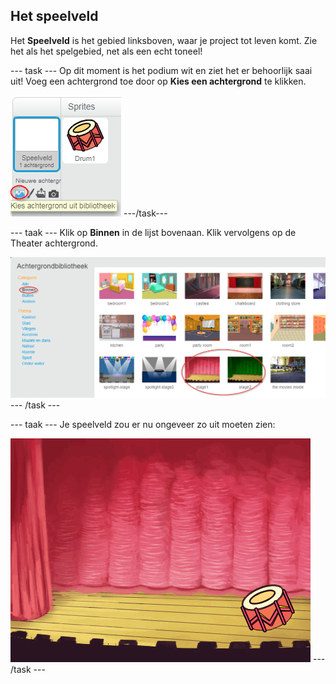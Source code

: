## Het speelveld

Het **Speelveld** is het gebied linksboven, waar je project tot leven komt. Zie het als het spelgebied, net als een echt toneel!

\--- task \--- Op dit moment is het podium wit en ziet het er behoorlijk saai uit! Voeg een achtergrond toe door op **Kies een achtergrond** te klikken.

![screenshot](images/band-stage-choose.png) \---/task\---

\--- taak \--- Klik op **Binnen** in de lijst bovenaan. Klik vervolgens op de Theater achtergrond.

![screenshot](images/band-backdrop.png) \--- /task \---

\--- taak \--- Je speelveld zou er nu ongeveer zo uit moeten zien:

![screenshot](images/band-stage.png) \--- /task \---